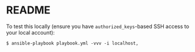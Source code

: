 # README

To test this locally (ensure you have `authorized_keys`-based SSH access to your local account):

```shell
$ ansible-playbook playbook.yml -vvv -i localhost,
```
